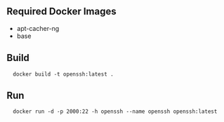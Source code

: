 ## Required Docker Images
- apt-cacher-ng
- base

## Build
```
  docker build -t openssh:latest .
```

## Run
```
  docker run -d -p 2000:22 -h openssh --name openssh openssh:latest
```
